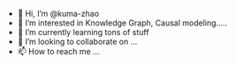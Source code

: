 - 👋 Hi, I’m @kuma-zhao
- 👀 I’m interested in Knowledge Graph, Causal modeling.....
- 🌱 I’m currently learning  tons of stuff
- 💞️ I’m looking to collaborate on ...
- 📫 How to reach me ...

<!---
kuma-zhao/kuma-zhao is a ✨ special ✨ repository because its `README.md` (this file) appears on your GitHub profile.
You can click the Preview link to take a look at your changes.
--->
